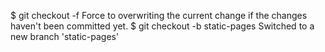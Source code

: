 $ git checkout -f
Force to overwriting the current change if the changes haven't been committed yet.
$ git checkout -b static-pages
Switched to a new branch 'static-pages'
